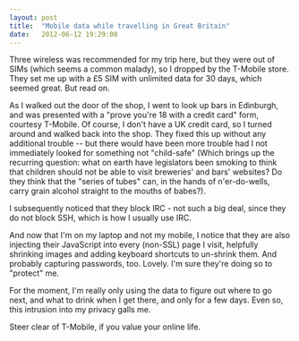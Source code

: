 ```yaml
---
layout: post
title:  "Mobile data while travelling in Great Britain"
date:   2012-06-12 19:29:00
---
```



Three
 wireless was recommended for my trip here, but they were out of SIMs
(which seems a common malady), so I dropped by the T-Mobile store.  They
 set me up with a £5 SIM with unlimited data for 30 days, which seemed
great.  But read on.

As I
walked out the door of the shop, I went to look up bars in Edinburgh,
and was presented with a "prove you're 18 with a credit card" form,
courtesy T-Mobile.  Of course, I don't have a UK credit card, so I
turned around and walked back into the shop.  They fixed this up without
 any additional trouble -- but there would have been more trouble had I
not immediately looked for something not "child-safe" (Which brings up
the recurring question: what on earth have legislators been smoking to
think that children should not be able to visit breweries' and bars'
websites?  Do they think that the "series of tubes" can, in the hands of
 n'er-do-wells, carry grain alcohol straight to the mouths of babes?).

I subsequently noticed that they block IRC - not such a big deal, since they do not block SSH, which is how I usually use IRC.

And
now that I'm on my laptop and not my mobile, I notice that they are also
 injecting their JavaScript into every (non-SSL) page I visit, helpfully
 shrinking images and adding keyboard shortcuts to un-shrink them.  And
probably capturing passwords, too.  Lovely.  I'm sure they're doing so
to "protect" me.

For
the moment, I'm really only using the data to figure out where to go
next, and what to drink when I get there, and only for a few days.  Even
 so, this intrusion into my privacy galls me.

Steer clear of T-Mobile, if you value your online life.

